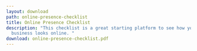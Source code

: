 ```yaml
---
layout: download
path: online-presence-checklist
title: Online Presence Checklist
description: "This checklist is a great starting platform to see how your
  business looks online. "
download: online-presence-checklist.pdf
---
```

